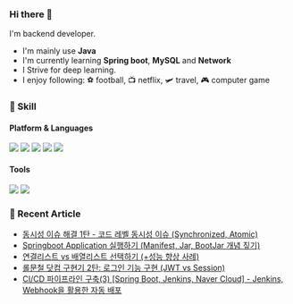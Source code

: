 ### Hi there 👋

I'm backend developer.

- I'm mainly use **Java**
- I'm currently learning **Spring boot**, **MySQL** and **Network**
- I Strive for deep learning.
- I enjoy following: ⚽ football, 📺 netflix, 🛩️ travel, 🎮 computer game

### 💪 Skill

#### Platform & Languages
<img src="https://img.shields.io/badge/Spring-6DB33F?style=flat-square&logo=Spring&logoColor=white"/> <img src="https://img.shields.io/badge/Spring%20boot-6DB33F?style=flat-square&logo=Spring%20Boot&logoColor=white"/> <img src="https://img.shields.io/badge/MySQL-4479A1?style=flat-square&logo=MySQL&logoColor=white"/> <img src="https://img.shields.io/badge/Gradle-02303A?style=flat-square&logo=Gradle&logoColor=white"/> <img src="https://img.shields.io/badge/java-007396?style=flat-square&logo=java&logoColor=white">

#### Tools
<img src="https://img.shields.io/badge/Git-F05032?style=flat-square&logo=Git&logoColor=white"/> <img src="https://img.shields.io/badge/IntelliJ-000000?style=flat-square&logo=IntelliJ%20IDEA&logoColor=white"/> 



### 📖 Recent Article
<!-- BLOG-POST-LIST:START -->
- [동시성 이슈 해결 1탄 -  코드 레벨 동시성 이슈 &lpar;Synchronized, Atomic&rpar;](https://cookie-dev.tistory.com/29)
- [Springboot Application 실행하기 &lpar;Manifest, Jar, BootJar 개념 짚기&rpar;](https://cookie-dev.tistory.com/28)
- [연결리스트 vs 배열리스트 선택하기 &lpar;+성능 향상 사례&rpar;](https://cookie-dev.tistory.com/27)
- [롤문철 닷컴 구현기 2탄: 로그인 기능 구현 &lpar;JWT vs Session&rpar;](https://cookie-dev.tistory.com/23)
- [CI/CD 파이프라인 구축&lpar;3&rpar; [Spring Boot, Jenkins, Naver Cloud] - Jenkins, Webhook을 활용한 자동 배포](https://cookie-dev.tistory.com/21)
<!-- BLOG-POST-LIST:END -->
